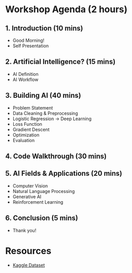 # Workshop Agenda (2 hours)

## 1. Introduction (10 mins)
- Good Morning!
- Self Presentation

## 2. Artificial Intelligence? (15 mins)
- AI Definition
- AI Workflow

## 3. Building AI (40 mins)
- Problem Statement
- Data Cleaning & Preprocessing
- Logistic Regression -> Deep Learning
- Loss Function
- Gradient Descent
- Optimization
- Evaluation

## 4. Code Walkthrough (30 mins)

## 5. AI Fields & Applications (20 mins)
- Computer Vision
- Natural Language Processing
- Generative AI
- Reinforcement Learning

## 6. Conclusion (5 mins)
- Thank you!

# Resources
- [Kaggle Dataset](https://www.kaggle.com/datasets/julnazz/diabetes-health-indicators-dataset/data)